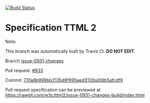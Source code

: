 [![Build Status](https://travis-ci.org/w3c/ttml2.svg?branch=issue-0931-changes)](https://travis-ci.org/w3c/ttml2)


# Specification TTML 2


Note:


This branch was automatically built by Travis CI. <b>DO NOT EDIT</b>.


 Branch [issue-0931-changes](https://github.com/w3c/ttml2/tree/issue-0931-changes)


 Pull request: [#933](https://github.com/w3c/ttml2/pull/933)


 Commit: [731a9b999bb2135d8f995aed3112bd36b5afcdf9](https://github.com/w3c/ttml2/commit/731a9b999bb2135d8f995aed3112bd36b5afcdf9)

Pull request specification can be previewed at https://rawgit.com/w3c/ttml2/issue-0931-changes-build/index.html



